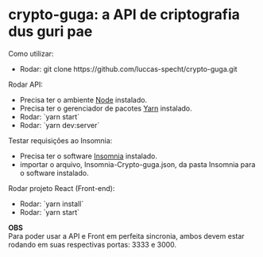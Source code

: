 # crypto-guga: a API de criptografia dus guri pae

Como utilizar:
<ul>
  <li>Rodar: git clone https://github.com/luccas-specht/crypto-guga.git</li>
</ul>

Rodar API: 
<ul>
  <li>Precisa ter o ambiente <a href='https://nodejs.org/en/download/'>Node</a> instalado.</li>
  <li>Precisa ter o gerenciador de pacotes <a href='https://classic.yarnpkg.com/en/docs/install#debian-stable'>Yarn</a> instalado.</li>
  <li>Rodar: `yarn start`</li>
  <li>Rodar: `yarn dev:server`</li>
</ul>

Testar requisições ao Insomnia: 
<ul>
  <li>Precisa ter o software <a href='https://insomnia.rest/download'>Insomnia</a> instalado.</li>
  <li>importar o arquivo, Insomnia-Crypto-guga.json, da pasta Insomnia para o software instalado.</li>
</ul>

Rodar projeto React (Front-end): 
<ul>
  <li>Rodar: `yarn install`</li>
  <li>Rodar: `yarn start`</li>
</ul>


<strong>OBS</strong> </br>
Para poder usar a API e Front em perfeita sincronia, ambos devem estar rodando em suas respectivas portas: 3333 e 3000.
